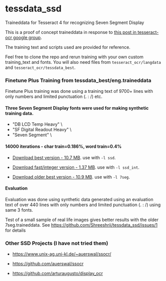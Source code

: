 # tessdata_ssd
Traineddata for Tesseract 4 for recognizing Seven Segment Display

This is a proof of concept traineddata in response to [this post in tesseract-ocr google group](https://groups.google.com/d/msgid/tesseract-ocr/b7fc9a05-8d8d-4e68-ac02-2e71b0078557%40googlegroups.com).

The training text and scripts used are provided for reference. 

Feel free to clone the repo and rerun training with your own custom training_text and fonts.
You will also need files from `tesseract_ocr/langdata` and `tesseract_ocr/tessdata_best`.

### Finetune Plus Training from tessdata_best/eng.traineddata 

Finetune Plus training was done using a training text of 9700+ lines with only numbers and
limited punctuation (. : /) etc.

#### Three Seven Segment Display fonts were used for making synthetic training data.
*  "DB LCD Temp Heavy" \
*  "SF Digital Readout Heavy" \
*  "Seven Segment" \

#### 14000 iterations -  char train=0.186%, word train=0.4%

* [Download best version - 10.7 MB](ssd.traineddata). use with `-l ssd`.
* [Download fast/integer version - 1.37 MB](ssd_int.traineddata). use with `-l ssd_int`.

* [Download older best version - 10.9 MB](7seg.traineddata). use with `-l 7seg`.


#### Evaluation 

Evaluation was done using synthetic data generated using an evaluation text of over 440 lines 
with only numbers and limited punctuation (. : /) using same 3 fonts.

Test of a small sample of real life images gives better results with the older 7seg.traineddata.
See https://github.com/Shreeshrii/tessdata_ssd/issues/1 for details

### Other SSD Projects (I have not tried them)


* https://www.unix-ag.uni-kl.de/~auerswal/ssocr/ 
* https://github.com/auerswal/ssocr

* https://github.com/arturaugusto/display_ocr

